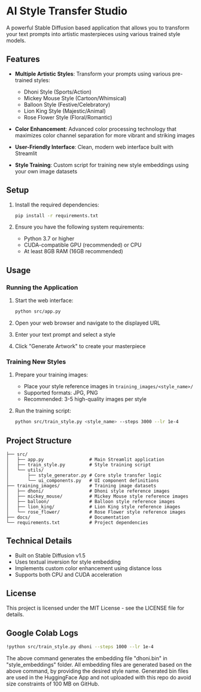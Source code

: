 # AI Style Transfer Studio

A powerful Stable Diffusion based application that allows you to transform your text prompts into artistic masterpieces using various trained style models.

## Features

- **Multiple Artistic Styles**: Transform your prompts using various pre-trained styles:
  - Dhoni Style (Sports/Action)
  - Mickey Mouse Style (Cartoon/Whimsical)
  - Balloon Style (Festive/Celebratory)
  - Lion King Style (Majestic/Animal)
  - Rose Flower Style (Floral/Romantic)

- **Color Enhancement**: Advanced color processing technology that maximizes color channel separation for more vibrant and striking images

- **User-Friendly Interface**: Clean, modern web interface built with Streamlit

- **Style Training**: Custom script for training new style embeddings using your own image datasets

## Setup

1. Install the required dependencies:
   ```bash
   pip install -r requirements.txt
   ```

2. Ensure you have the following system requirements:
   - Python 3.7 or higher
   - CUDA-compatible GPU (recommended) or CPU
   - At least 8GB RAM (16GB recommended)

## Usage

### Running the Application

1. Start the web interface:
   ```bash
   python src/app.py
   ```

2. Open your web browser and navigate to the displayed URL

3. Enter your text prompt and select a style

4. Click "Generate Artwork" to create your masterpiece

### Training New Styles

1. Prepare your training images:
   - Place your style reference images in `training_images/<style_name>/`
   - Supported formats: JPG, PNG
   - Recommended: 3-5 high-quality images per style

2. Run the training script:
   ```bash
   python src/train_style.py <style_name> --steps 3000 --lr 1e-4
   ```

## Project Structure

```
├── src/
│   ├── app.py                 # Main Streamlit application
│   ├── train_style.py         # Style training script
│   └── utils/
│       ├── style_generator.py # Core style transfer logic
│       └── ui_components.py   # UI component definitions
├── training_images/           # Training image datasets
│   ├── dhoni/                 # Dhoni style reference images
│   ├── mickey_mouse/          # Mickey Mouse style reference images
│   ├── balloon/               # Balloon style reference images
│   ├── lion_king/             # Lion King style reference images
│   └── rose_flower/           # Rose Flower style reference images
├── docs/                      # Documentation
└── requirements.txt           # Project dependencies
```

## Technical Details

- Built on Stable Diffusion v1.5
- Uses textual inversion for style embedding
- Implements custom color enhancement using distance loss
- Supports both CPU and CUDA acceleration

## License

This project is licensed under the MIT License - see the LICENSE file for details.

## Google Colab Logs

```bash
!python src/train_style.py dhoni --steps 1000 --lr 1e-4
```

The above command generates the embedding file "dhoni.bin" in "style_embeddings" folder. 
All embedding files are generated based on the above command, by providing the desired style name.
Generated bin files are used in the HuggingFace App and not uploaded with this repo do avoid size constraints of 100 MB on GitHub.
